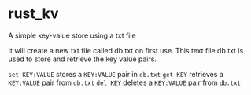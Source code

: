 # rust_kv

A simple key-value store using a txt file

It will create a new txt file called db.txt on first use.
This text file db.txt is used to store and retrieve the key value pairs.

`set KEY:VALUE` stores a `KEY:VALUE` pair in `db.txt`
`get KEY` retrieves a `KEY:VALUE` pair from `db.txt`
`del KEY` deletes a `KEY:VALUE` pair from `db.txt`
